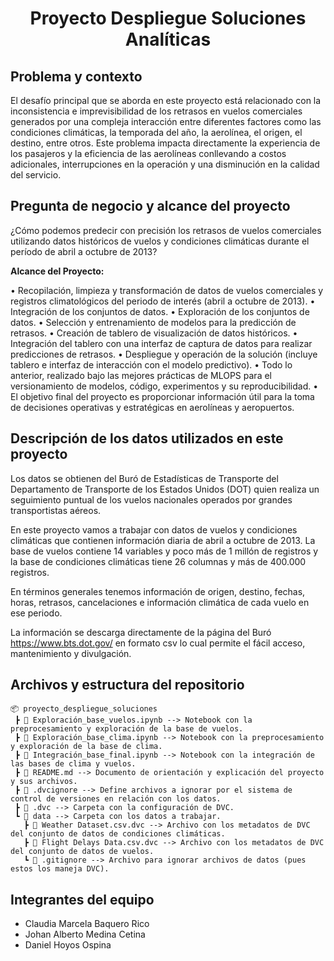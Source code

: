 
<center><h1> Proyecto Despliegue Soluciones Analíticas</h1></center>

## Problema y contexto

El desafío principal que se aborda en este proyecto está relacionado con la inconsistencia e imprevisibilidad de los retrasos en vuelos comerciales generados por una compleja interacción entre diferentes factores como las condiciones climáticas, la temporada del año, la aerolínea, el origen, el destino, entre otros. Este problema impacta directamente la experiencia de los pasajeros y la eficiencia de las aerolíneas conllevando a costos adicionales, interrupciones en la operación y una disminución en la calidad del servicio.

## Pregunta de negocio y alcance del proyecto

¿Cómo podemos predecir con precisión los retrasos de vuelos comerciales utilizando datos históricos de vuelos y condiciones climáticas durante el período de abril a octubre de 2013?

**Alcance del Proyecto:**

•	Recopilación, limpieza y transformación de datos de vuelos comerciales y registros climatológicos del periodo de interés (abril a octubre de 2013).
•	Integración de los conjuntos de datos.
•	Exploración de los conjuntos de datos.
•	Selección y entrenamiento de modelos para la predicción de retrasos.
•	Creación de tablero de visualización de datos históricos.
•	Integración del tablero con una interfaz de captura de datos para realizar predicciones de retrasos.
•	Despliegue y operación de la solución (incluye tablero e interfaz de interacción con el modelo predictivo). 
•	Todo lo anterior, realizado bajo las mejores prácticas de MLOPS para el versionamiento de modelos, código, experimentos y su reproducibilidad.
•	El objetivo final del proyecto es proporcionar información útil para la toma de decisiones operativas y estratégicas en aerolíneas y aeropuertos.


## Descripción de los datos utilizados en este proyecto

Los datos se obtienen del Buró de Estadísticas de Transporte del Departamento de Transporte de los Estados Unidos (DOT) quien realiza un seguimiento puntual de los vuelos nacionales operados por grandes transportistas aéreos.

En este proyecto vamos a trabajar con datos de vuelos y condiciones climáticas que contienen información diaria de abril a octubre de 2013. La base de vuelos contiene 14 variables y poco más de 1 millón de registros y la base de condiciones climáticas tiene 26 columnas y más de 400.000 registros.

En términos generales tenemos información de origen, destino, fechas, horas, retrasos, cancelaciones e información climática de cada vuelo en ese periodo.

La información se descarga directamente de la página del Buró https://www.bts.dot.gov/ en formato csv lo cual permite el fácil acceso, mantenimiento y divulgación.

## Archivos y estructura del repositorio

```
📦 proyecto_despliegue_soluciones
 ┣ 📄 Exploración_base_vuelos.ipynb --> Notebook con la preprocesamiento y exploración de la base de vuelos.
 ┣ 📄 Exploración_base_clima.ipynb --> Notebook con la preprocesamiento y exploración de la base de clima.
 ┣ 📄 Integración_base_final.ipynb --> Notebook con la integración de las bases de clima y vuelos.
 ┣ 📄 README.md --> Documento de orientación y explicación del proyecto y sus archivos.
 ┣ 📄 .dvcignore --> Define archivos a ignorar por el sistema de control de versiones en relación con los datos.
 ┣ 📂 .dvc --> Carpeta con la configuración de DVC.
 ┗ 📂 data --> Carpeta con los datos a trabajar.
   ┣ 📄 Weather Dataset.csv.dvc --> Archivo con los metadatos de DVC del conjunto de datos de condiciones climáticas.
   ┣ 📄 Flight Delays Data.csv.dvc --> Archivo con los metadatos de DVC del conjunto de datos de vuelos.
   ┗ 📄 .gitignore --> Archivo para ignorar archivos de datos (pues estos los maneja DVC).
 ```

## Integrantes del equipo
* Claudia Marcela Baquero Rico
* Johan Alberto Medina Cetina
* Daniel Hoyos Ospina
